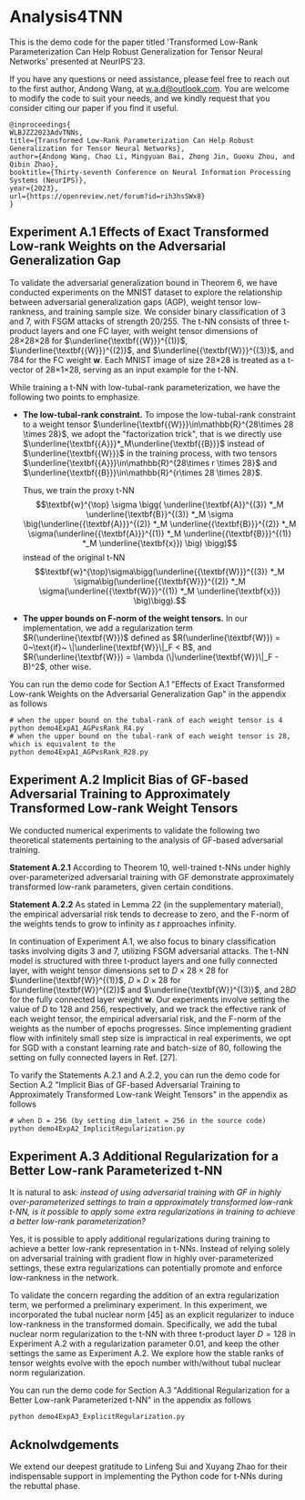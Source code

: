 # Analysis4TNN
This is the demo code for the paper titled 'Transformed Low-Rank Parameterization Can Help Robust Generalization for Tensor Neural Networks' presented at NeurIPS'23. 

If you have any questions or need assistance, please feel free to reach out to the first author, Andong Wang, at w.a.d@outlook.com. 
You are welcome to modify the code to suit your needs, and we kindly request that you consider citing our paper if you find it useful.
```
@inproceedings{
WLBJZZ2023AdvTNNs,
title={Transformed Low-Rank Parameterization Can Help Robust Generalization for Tensor Neural Networks},
author={Andong Wang, Chao Li, Mingyuan Bai, Zhong Jin, Guoxu Zhou, and Qibin Zhao},
booktitle={Thirty-seventh Conference on Neural Information Processing Systems (NeurIPS)},
year={2023},
url={https://openreview.net/forum?id=rih3hsSWx8}
}
```



## Experiment A.1 Effects of Exact Transformed Low-rank Weights on the Adversarial Generalization Gap
To validate the adversarial generalization bound in Theorem 6, we have conducted experiments on the MNIST dataset to explore the relationship between 
adversarial generalization gaps (AGP), weight tensor low-rankness, and training sample size. 
We consider binary classification of 3 and 7, with FSGM attacks of strength 20/255. The t-NN consists of three t-product layers and one FC layer, 
with weight tensor dimensions of 28×28×28 for $\underline{\textbf{{W}}}^{(1)}$, $\underline{\textbf{{W}}}^{(2)}$, 
and $\underline{{\textbf{W}}}^{(3)}$, and 784 for the FC weight $\textbf{{w}}$. 
Each MNIST image of size 28×28 is treated as a t-vector of 28×1×28, serving as an input example for the t-NN. 

While training a t-NN with low-tubal-rank parameterization, we have the following two points to emphasize. 
<ul>
<li> <strong>The low-tubal-rank constraint.</strong>
  To impose the low-tubal-rank constraint to a weight tensor $\underline{\textbf{{W}}}\in\mathbb{R}^{28\times 28 \times 28}$, 
we adopt the "factorization trick", that is we directly use $\underline{\textbf{{A}}}*_M\underline{\textbf{{B}}}$ instead of  $\underline{\textbf{{W}}}$ in the training process, with two tensors
$\underline{\textbf{{A}}}\in\mathbb{R}^{28\times r \times 28}$ 
and $\underline{\textbf{{B}}}\in\mathbb{R}^{r\times 28 \times 28}$. 

Thus, we train 
the proxy t-NN 
$$\textbf{w}^{\top} \sigma \bigg( \underline{\textbf{A}}^{(3)} *_M \underline{\textbf{B}}^{(3)} *_M
\sigma \big(\underline{{\textbf{A}}}^{(2)} *_M 
\underline{{\textbf{B}}}^{(2)} *_M 
\sigma(\underline{{\textbf{A}}}^{(1)} *_M 
\underline{{\textbf{B}}}^{(1)} *_M \underline{\textbf{x}})
\big) \bigg)$$
instead of the original t-NN 
$$\textbf{w}^{\top}\sigma\bigg(\underline{{\textbf{W}}}^{(3)} *_M 
\sigma\big(\underline{{\textbf{W}}}^{(2)} *_M 
\sigma(\underline{{\textbf{W}}}^{(1)} *_M \underline{\textbf{x}})
\big)\bigg).$$
</li>
<li> <strong>The upper bounds on F-norm of the weight tensors.</strong> 
  In our implementation, we add a regularization term $R(\underline{\textbf{W}})$ defined as 
$R(\underline{\textbf{W}}) = 0~\text{if}~ \|\underline{\textbf{W}}\|_F < B$, and 
$R(\underline{\textbf{W}}) = \lambda (\|\underline{\textbf{W}}\|_F - B)^2$, other wise. 
</li>
</ul>

You can run the demo code for Section A.1 "Effects of Exact Transformed Low-rank Weights on the Adversarial Generalization Gap" in the appendix as follows
```
# when the upper bound on the tubal-rank of each weight tensor is 4
python demo4ExpA1_AGPvsRank_R4.py
# when the upper bound on the tubal-rank of each weight tensor is 28, which is equivalent to the 
python demo4ExpA1_AGPvsRank_R28.py
```

## Experiment A.2 Implicit Bias of GF-based Adversarial Training to Approximately Transformed Low-rank Weight Tensors
We conducted numerical experiments to validate the following two theoretical statements pertaining to the analysis of GF-based adversarial training.

**Statement A.2.1**  According to Theorem 10, well-trained t-NNs under highly over-parameterized adversarial 
training with GF demonstrate approximately transformed low-rank parameters, given certain conditions.

**Statement A.2.2** As stated in Lemma 22 (in the supplementary material), the empirical adversarial risk tends to decrease to zero, 
and the F-norm of the weights tends to grow to infinity as $t$ approaches infinity.

In continuation of Experiment A.1, we also focus to binary classification tasks involving digits 3 and 7, 
utilizing FSGM adversarial attacks. The t-NN model is structured with three t-product layers and one fully connected layer, 
with weight tensor dimensions set to $D\times 28 \times 28$ for $\underline{\textbf{W}}^{(1)}$, 
$D \times D \times 28$ for $\underline{\textbf{W}}^{(2)}$ and 
$\underline{\textbf{W}}^{(3)}$, and $28D$ for the fully connected layer weight $\textbf{w}$. Our experiments involve setting the value of $D$ to 128 and 256, respectively, 
and we track the effective rank of each weight tensor, the empirical adversarial risk, and the F-norm of the weights as the number of epochs progresses. 
Since implementing gradient flow with infinitely small step size is impractical in real experiments, 
we opt for SGD with a constant learning rate and batch-size of 80, following the setting on fully connected layers in Ref. [27].

To varify the Statements A.2.1 and A.2.2, you can run the demo code for Section A.2 "Implicit Bias of GF-based Adversarial Training to Approximately Transformed Low-rank Weight Tensors" in the appendix as follows
```
# when D = 256 (by setting dim_latent = 256 in the source code)
python demo4ExpA2_ImplicitRegularization.py
```

## Experiment A.3 Additional Regularization for a Better Low-rank Parameterized t-NN
It is natural to ask: *instead of using adversarial training with GF in highly over-parameterized settings to train a approximately transformed low-rank t-NN, 
is it possible to apply some extra regularizations in training to achieve a better low-rank parameterization?*

Yes, it is possible to apply additional regularizations during training to achieve a better low-rank representation in t-NNs. 
Instead of relying solely on adversarial training with gradient flow in highly over-parameterized settings, 
these extra regularizations can potentially promote and enforce low-rankness in the network.

To validate the concern regarding the addition of an extra regularization term, we performed a preliminary experiment. 
In this experiment, we incorporated the tubal nuclear norm [45] as an explicit regularizer to induce low-rankness in the transformed domain. 
Specifically, we add the tubal nuclear norm regularization to the t-NN with three t-product layer $D=128$ in Experiment A.2 with a regularization parameter $0.01$, 
and keep the other settings the same as Experiment A.2. We explore how the stable ranks of tensor weights evolve with the epoch number with/without tubal nuclear norm 
regularization.

You can run the demo code for Section A.3 "Additional Regularization for a Better Low-rank Parameterized t-NN" in the appendix as follows
```
python demo4ExpA3_ExplicitRegularization.py
```
## Acknolwdgements
We extend our deepest gratitude to Linfeng Sui and Xuyang Zhao for their indispensable support
in implementing the Python code for t-NNs during the rebuttal phase.
